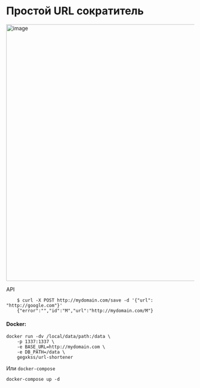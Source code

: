 # Простой URL сократитель

<img width="1339" height="689" alt="image" src="https://github.com/user-attachments/assets/701bbebd-8e54-4c8b-9fd2-64ed0aaab258" />


API

        $ curl -X POST http://mydomain.com/save -d '{"url": "http://google.com"}'
        {"error":"","id":"M","url":"http://mydomain.com/M"}

#### Docker:

    docker run -dv /local/data/path:/data \
    	-p 1337:1337 \
    	-e BASE_URL=http://mydomain.com \
    	-e DB_PATH=/data \
    	gegxkss/url-shortener

Или `docker-compose`  

    docker-compose up -d
